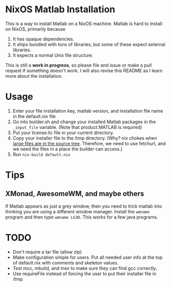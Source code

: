 # NixOS Matlab Installation

This is a way to install Matlab on a NixOS machine. Matlab is hard to install
on NixOS, primarily because

1. It has opaque dependencies.
2. It ships bundled with tons of libraries, but some of these expect external
   libraries.
3. It expects a normal Unix file structure.

This is still a **work in progress**, so please file and issue or make a pull
request if something doesn't work. I will also revise this README as I learn
more about the installation.

# Usage

1. Enter your file installation key, matlab version, and installation file name
   in the default.nix file
2. Go into builder.sh and change your installed Matlab packages in the
   `_input_file` variable. (Note that product.MATLAB is required)
3. Put your license.lic file in your current directory.
4. Copy your installer file to the /tmp directory. (Why? nix chokes when
   [large files are in the source tree](https://github.com/NixOS/nix/issues/358).
   Therefore, we need to use fetchurl, and we need the files in a place the
   builder can access.)
4. Run `nix-build default.nix`

# Tips

## XMonad, AwesomeWM, and maybe others

If Matlab appears as just a grey window, then you need to trick matlab into
thinking you are using a different window manager. Install the `wmname` program
and then type `wmname LG3D`. This works for a few java programs.

# TODO

* Don't require a tar file (allow zip)
* Make configuration simple for users. Put all needed user info at the top of
  default.nix with comments and skeleton values.
* Test mcc, mbuild, and mex to make sure they can find gcc correctly.
* Use requireFile instead of forcing the user to put their installer file in
  /tmp
